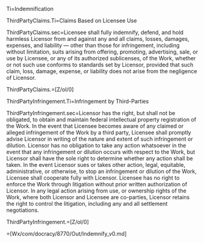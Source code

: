 Ti=Indemnification

ThirdPartyClaims.Ti=Claims Based on Licensee Use 

ThirdPartyClaims.sec=Licensee shall fully indemnify, defend, and hold harmless Licensor from and against any and all claims, losses, damages, expenses, and liability — other than those for infringement, including without limitation, suits arising from offering, promoting, advertising, sale, or use by Licensee, or any of its authorized sublicenses, of the Work, whether or not such use conforms to standards set by Licensor, provided that such claim, loss, damage, expense, or liability does not arise from the negligence of Licensor.

ThirdPartyClaims.=[Z/ol/0]

ThirdPartyInfringement.Ti=Infringement by Third-Parties

ThirdPartyInfringement.sec=Licensor has the right, but shall not be obligated, to obtain and maintain federal intellectual property registration of the Work. In the event that Licensee becomes aware of any claimed or alleged infringement of the Work by a third party, Licensee shall promptly advise Licensor in writing of the nature and extent of such infringement or dilution. Licensor has no obligation to take any action whatsoever in the event that any infringement or dilution occurs with respect to the Work, but Licensor shall have the sole right to determine whether any action shall be taken. In the event Licensor sues or takes other action, legal, equitable, administrative, or otherwise, to stop an infringement or dilution of the Work, Licensee shall cooperate fully with Licensor. Licensee has no right to enforce the Work through litigation without prior written authorization of Licensor. In any legal action arising from use, or ownership rights of the Work, where both Licensor and Licensee are co-parties, Licensor retains the right to control the litigation, including any and all settlement negotiations.

ThirdPartyInfringement.=[Z/ol/0]

=[Wx/com/docracy/8770/Out/Indemnify_v0.md]